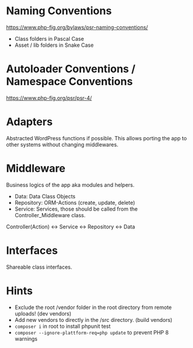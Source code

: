 # Naming Conventions

https://www.php-fig.org/bylaws/psr-naming-conventions/

- Class folders in Pascal Case
- Asset / lib folders in Snake Case

# Autoloader Conventions / Namespace Conventions

https://www.php-fig.org/psr/psr-4/

# Adapters

Abstracted WordPress functions if possible. This allows porting the app to other systems without changing middlewares.

# Middleware

Business logics of the app aka modules and helpers.
- Data: Data Class Objects
- Repository: ORM-Actions (create, update, delete)
- Service: Services, those should be called from the Controller_Middleware class.

Controller(Action) <-> Service <-> Repository <-> Data

# Interfaces

Shareable class interfaces.

# Hints

- Exclude the root /vendor folder in the root directory from remote uploads! (dev vendors)
- Add new vendors to directly in the /src directory. (build vendors)
- ```composer i``` in root to install phpunit test
- ```composer --ignore-plattform-req=php update``` to prevent PHP 8 warnings


